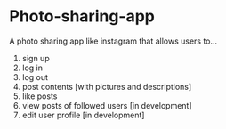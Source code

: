 # Photo-sharing-app
A photo sharing app like instagram that allows users to...
  1. sign up
  2. log in
  3. log out
  4. post contents [with pictures and descriptions]
  5. like posts
  6. view posts of followed users [in development]
  7. edit user profile [in development]
